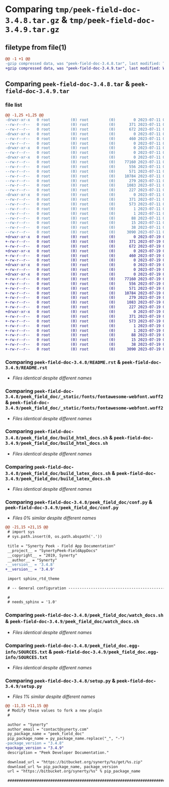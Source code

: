 # Comparing `tmp/peek-field-doc-3.4.8.tar.gz` & `tmp/peek-field-doc-3.4.9.tar.gz`

## filetype from file(1)

```diff
@@ -1 +1 @@
-gzip compressed data, was "peek-field-doc-3.4.8.tar", last modified: Tue Jul 11 02:52:29 2023, max compression
+gzip compressed data, was "peek-field-doc-3.4.9.tar", last modified: Wed Jul 19 06:51:10 2023, max compression
```

## Comparing `peek-field-doc-3.4.8.tar` & `peek-field-doc-3.4.9.tar`

### file list

```diff
@@ -1,25 +1,25 @@
-drwxr-xr-x   0 root         (0) root         (0)        0 2023-07-11 02:52:29.457054 peek-field-doc-3.4.8/
--rw-r--r--   0 root         (0) root         (0)      371 2023-07-11 02:52:29.457054 peek-field-doc-3.4.8/PKG-INFO
--rw-r--r--   0 root         (0) root         (0)      672 2023-07-11 02:51:11.000000 peek-field-doc-3.4.8/README.rst
-drwxr-xr-x   0 root         (0) root         (0)        0 2023-07-11 02:52:29.456054 peek-field-doc-3.4.8/peek_field_doc/
--rw-r--r--   0 root         (0) root         (0)      460 2023-07-11 02:51:11.000000 peek-field-doc-3.4.8/peek_field_doc/PlatformDependencyTest.py
--rw-r--r--   0 root         (0) root         (0)        0 2023-07-11 02:52:29.000000 peek-field-doc-3.4.8/peek_field_doc/__init__.py
-drwxr-xr-x   0 root         (0) root         (0)        0 2023-07-11 02:52:29.457054 peek-field-doc-3.4.8/peek_field_doc/_static/
--rw-r--r--   0 root         (0) root         (0)        0 2023-07-11 02:51:11.000000 peek-field-doc-3.4.8/peek_field_doc/_static/.gitkeep
-drwxr-xr-x   0 root         (0) root         (0)        0 2023-07-11 02:52:29.457054 peek-field-doc-3.4.8/peek_field_doc/_static/fonts/
--rw-r--r--   0 root         (0) root         (0)    77160 2023-07-11 02:51:11.000000 peek-field-doc-3.4.8/peek_field_doc/_static/fonts/fontawesome-webfont.woff2
--rw-r--r--   0 root         (0) root         (0)      556 2023-07-11 02:51:11.000000 peek-field-doc-3.4.8/peek_field_doc/build_html_docs.sh
--rw-r--r--   0 root         (0) root         (0)      571 2023-07-11 02:51:11.000000 peek-field-doc-3.4.8/peek_field_doc/build_latex_docs.sh
--rw-r--r--   0 root         (0) root         (0)    10784 2023-07-11 02:52:29.000000 peek-field-doc-3.4.8/peek_field_doc/conf.py
--rw-r--r--   0 root         (0) root         (0)      279 2023-07-11 02:51:11.000000 peek-field-doc-3.4.8/peek_field_doc/index.rst
--rw-r--r--   0 root         (0) root         (0)     1083 2023-07-11 02:51:11.000000 peek-field-doc-3.4.8/peek_field_doc/watch_docs.sh
--rw-r--r--   0 root         (0) root         (0)      227 2023-07-11 02:51:11.000000 peek-field-doc-3.4.8/peek_field_doc/welcome.rst
-drwxr-xr-x   0 root         (0) root         (0)        0 2023-07-11 02:52:29.456054 peek-field-doc-3.4.8/peek_field_doc.egg-info/
--rw-r--r--   0 root         (0) root         (0)      371 2023-07-11 02:52:29.000000 peek-field-doc-3.4.8/peek_field_doc.egg-info/PKG-INFO
--rw-r--r--   0 root         (0) root         (0)      573 2023-07-11 02:52:29.000000 peek-field-doc-3.4.8/peek_field_doc.egg-info/SOURCES.txt
--rw-r--r--   0 root         (0) root         (0)        1 2023-07-11 02:52:29.000000 peek-field-doc-3.4.8/peek_field_doc.egg-info/dependency_links.txt
--rw-r--r--   0 root         (0) root         (0)        1 2023-07-11 02:52:29.000000 peek-field-doc-3.4.8/peek_field_doc.egg-info/not-zip-safe
--rw-r--r--   0 root         (0) root         (0)       88 2023-07-11 02:52:29.000000 peek-field-doc-3.4.8/peek_field_doc.egg-info/requires.txt
--rw-r--r--   0 root         (0) root         (0)       15 2023-07-11 02:52:29.000000 peek-field-doc-3.4.8/peek_field_doc.egg-info/top_level.txt
--rw-r--r--   0 root         (0) root         (0)       38 2023-07-11 02:52:29.457054 peek-field-doc-3.4.8/setup.cfg
--rw-r--r--   0 root         (0) root         (0)     3090 2023-07-11 02:52:29.000000 peek-field-doc-3.4.8/setup.py
+drwxr-xr-x   0 root         (0) root         (0)        0 2023-07-19 06:51:10.200928 peek-field-doc-3.4.9/
+-rw-r--r--   0 root         (0) root         (0)      371 2023-07-19 06:51:10.200928 peek-field-doc-3.4.9/PKG-INFO
+-rw-r--r--   0 root         (0) root         (0)      672 2023-07-19 06:49:47.000000 peek-field-doc-3.4.9/README.rst
+drwxr-xr-x   0 root         (0) root         (0)        0 2023-07-19 06:51:10.200928 peek-field-doc-3.4.9/peek_field_doc/
+-rw-r--r--   0 root         (0) root         (0)      460 2023-07-19 06:49:47.000000 peek-field-doc-3.4.9/peek_field_doc/PlatformDependencyTest.py
+-rw-r--r--   0 root         (0) root         (0)        0 2023-07-19 06:51:10.000000 peek-field-doc-3.4.9/peek_field_doc/__init__.py
+drwxr-xr-x   0 root         (0) root         (0)        0 2023-07-19 06:51:10.200928 peek-field-doc-3.4.9/peek_field_doc/_static/
+-rw-r--r--   0 root         (0) root         (0)        0 2023-07-19 06:49:47.000000 peek-field-doc-3.4.9/peek_field_doc/_static/.gitkeep
+drwxr-xr-x   0 root         (0) root         (0)        0 2023-07-19 06:51:10.200928 peek-field-doc-3.4.9/peek_field_doc/_static/fonts/
+-rw-r--r--   0 root         (0) root         (0)    77160 2023-07-19 06:49:47.000000 peek-field-doc-3.4.9/peek_field_doc/_static/fonts/fontawesome-webfont.woff2
+-rw-r--r--   0 root         (0) root         (0)      556 2023-07-19 06:49:47.000000 peek-field-doc-3.4.9/peek_field_doc/build_html_docs.sh
+-rw-r--r--   0 root         (0) root         (0)      571 2023-07-19 06:49:47.000000 peek-field-doc-3.4.9/peek_field_doc/build_latex_docs.sh
+-rw-r--r--   0 root         (0) root         (0)    10784 2023-07-19 06:51:10.000000 peek-field-doc-3.4.9/peek_field_doc/conf.py
+-rw-r--r--   0 root         (0) root         (0)      279 2023-07-19 06:49:47.000000 peek-field-doc-3.4.9/peek_field_doc/index.rst
+-rw-r--r--   0 root         (0) root         (0)     1083 2023-07-19 06:49:47.000000 peek-field-doc-3.4.9/peek_field_doc/watch_docs.sh
+-rw-r--r--   0 root         (0) root         (0)      227 2023-07-19 06:49:47.000000 peek-field-doc-3.4.9/peek_field_doc/welcome.rst
+drwxr-xr-x   0 root         (0) root         (0)        0 2023-07-19 06:51:10.200928 peek-field-doc-3.4.9/peek_field_doc.egg-info/
+-rw-r--r--   0 root         (0) root         (0)      371 2023-07-19 06:51:10.000000 peek-field-doc-3.4.9/peek_field_doc.egg-info/PKG-INFO
+-rw-r--r--   0 root         (0) root         (0)      573 2023-07-19 06:51:10.000000 peek-field-doc-3.4.9/peek_field_doc.egg-info/SOURCES.txt
+-rw-r--r--   0 root         (0) root         (0)        1 2023-07-19 06:51:10.000000 peek-field-doc-3.4.9/peek_field_doc.egg-info/dependency_links.txt
+-rw-r--r--   0 root         (0) root         (0)        1 2023-07-19 06:51:10.000000 peek-field-doc-3.4.9/peek_field_doc.egg-info/not-zip-safe
+-rw-r--r--   0 root         (0) root         (0)       88 2023-07-19 06:51:10.000000 peek-field-doc-3.4.9/peek_field_doc.egg-info/requires.txt
+-rw-r--r--   0 root         (0) root         (0)       15 2023-07-19 06:51:10.000000 peek-field-doc-3.4.9/peek_field_doc.egg-info/top_level.txt
+-rw-r--r--   0 root         (0) root         (0)       38 2023-07-19 06:51:10.200928 peek-field-doc-3.4.9/setup.cfg
+-rw-r--r--   0 root         (0) root         (0)     3090 2023-07-19 06:51:10.000000 peek-field-doc-3.4.9/setup.py
```

### Comparing `peek-field-doc-3.4.8/README.rst` & `peek-field-doc-3.4.9/README.rst`

 * *Files identical despite different names*

### Comparing `peek-field-doc-3.4.8/peek_field_doc/_static/fonts/fontawesome-webfont.woff2` & `peek-field-doc-3.4.9/peek_field_doc/_static/fonts/fontawesome-webfont.woff2`

 * *Files identical despite different names*

### Comparing `peek-field-doc-3.4.8/peek_field_doc/build_html_docs.sh` & `peek-field-doc-3.4.9/peek_field_doc/build_html_docs.sh`

 * *Files identical despite different names*

### Comparing `peek-field-doc-3.4.8/peek_field_doc/build_latex_docs.sh` & `peek-field-doc-3.4.9/peek_field_doc/build_latex_docs.sh`

 * *Files identical despite different names*

### Comparing `peek-field-doc-3.4.8/peek_field_doc/conf.py` & `peek-field-doc-3.4.9/peek_field_doc/conf.py`

 * *Files 0% similar despite different names*

```diff
@@ -21,15 +21,15 @@
 # import sys
 # sys.path.insert(0, os.path.abspath('.'))
 
 title = "Synerty Peek - Field App Documentation"
 __project__ = "SynertyPeek-FieldAppDocs"
 __copyright__ = "2019, Synerty"
 __author__ = "Synerty"
-__version__ = '3.4.8'
+__version__ = '3.4.9'
 
 import sphinx_rtd_theme
 
 # -- General configuration ------------------------------------------------
 
 #
 # needs_sphinx = '1.0'
```

### Comparing `peek-field-doc-3.4.8/peek_field_doc/watch_docs.sh` & `peek-field-doc-3.4.9/peek_field_doc/watch_docs.sh`

 * *Files identical despite different names*

### Comparing `peek-field-doc-3.4.8/peek_field_doc.egg-info/SOURCES.txt` & `peek-field-doc-3.4.9/peek_field_doc.egg-info/SOURCES.txt`

 * *Files identical despite different names*

### Comparing `peek-field-doc-3.4.8/setup.py` & `peek-field-doc-3.4.9/setup.py`

 * *Files 1% similar despite different names*

```diff
@@ -11,15 +11,15 @@
 # Modify these values to fork a new plugin
 #
 
 author = "Synerty"
 author_email = "contact@synerty.com"
 py_package_name = "peek_field_doc"
 pip_package_name = py_package_name.replace("_", "-")
-package_version = "3.4.8"
+package_version = "3.4.9"
 description = "Peek Developer Documentation."
 
 download_url = "https://bitbucket.org/synerty/%s/get/%s.zip"
 download_url %= pip_package_name, package_version
 url = "https://bitbucket.org/synerty/%s" % pip_package_name
 
 ###############################################################################
```

